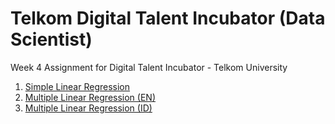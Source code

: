# Telkom Digital Talent Incubator (Data Scientist)
Week 4 Assignment for Digital Talent Incubator - Telkom University

1.   [Simple Linear Regression](https://colab.research.google.com/github/rc-dbe/dti/blob/main/001_regression.ipynb)
2.   [Multiple Linear Regression (EN)](https://colab.research.google.com/github/rafiag/DTI-Linear-Regression/blob/main/002_Multi_Linear_Regression_(EN).ipynb)
3.   [Multiple Linear Regression (ID)](https://colab.research.google.com/github/rafiag/DTI-Linear-Regression/blob/main/003_Multi_Linear_Regression_(ID).ipynb)
